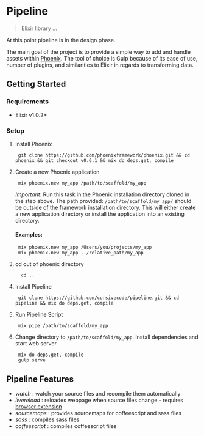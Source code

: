 # Pipeline
> Elixir library ...

At this point pipeline is in the design phase.

The main goal of the project is to provide a simple way to add and handle assets within [Phoenix](https://github.com/phoenixframework/phoenix).  The tool of choice is Gulp because of its ease of use, number of plugins, and similarities to Elixir in regards to transforming data.

## Getting Started

### Requirements

- Elixir v1.0.2+

### Setup

1. Install Phoenix

        git clone https://github.com/phoenixframework/phoenix.git && cd phoenix && git checkout v0.6.1 && mix do deps.get, compile


2. Create a new Phoenix application

        mix phoenix.new my_app /path/to/scaffold/my_app

    *Important*: Run this task in the Phoenix installation directory cloned in the step above. The path provided: `/path/to/scaffold/my_app/` should be outside of the framework installation directory. This will either create a new application directory or install the application into an existing directory.

    #### Examples:
        mix phoenix.new my_app /Users/you/projects/my_app
        mix phoenix.new my_app ../relative_path/my_app

4. cd out of phoenix directory

         cd ..

3. Install Pipeline

        git clone https://github.com/cursivecode/pipeline.git && cd pipeline && mix do deps.get, compile

4. Run Pipeline Script

        mix pipe /path/to/scaffold/my_app

5. Change directory to `/path/to/scaffold/my_app`. Install dependencies and start web server

        mix do deps.get, compile
        gulp serve

## Pipeline Features
* *watch* : watch your source files and recompile them automatically
* *livereload* : reloades webpage when source files change - requires [browser extension](http://feedback.livereload.com/knowledgebase/articles/86242-how-do-i-install-and-use-the-browser-extensions-)
* *sourcemaps* : provides sourcemaps for coffeescript and sass files
* *sass* : compiles sass files
* *coffeescript* : compiles coffeescript files

